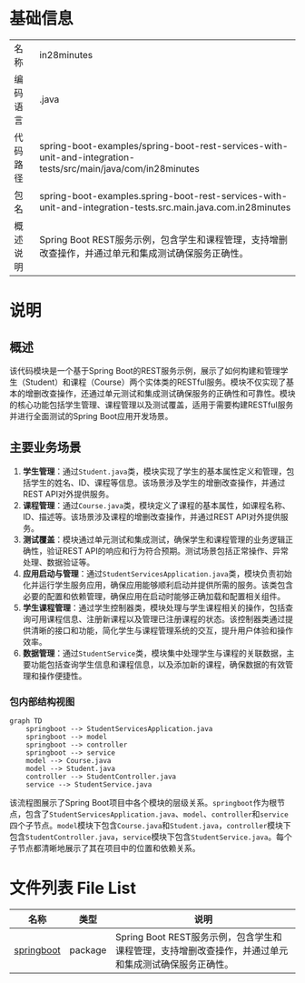 # 基础信息

|      |      |
|------|------|
| 名称 | in28minutes |
| 编码语言 | .java |
| 代码路径 | spring-boot-examples/spring-boot-rest-services-with-unit-and-integration-tests/src/main/java/com/in28minutes |
| 包名 | spring-boot-examples.spring-boot-rest-services-with-unit-and-integration-tests.src.main.java.com.in28minutes |
| 概述说明 | Spring Boot REST服务示例，包含学生和课程管理，支持增删改查操作，并通过单元和集成测试确保服务正确性。 |

# 说明

## 概述
该代码模块是一个基于Spring Boot的REST服务示例，展示了如何构建和管理学生（Student）和课程（Course）两个实体类的RESTful服务。模块不仅实现了基本的增删改查操作，还通过单元测试和集成测试确保服务的正确性和可靠性。模块的核心功能包括学生管理、课程管理以及测试覆盖，适用于需要构建RESTful服务并进行全面测试的Spring Boot应用开发场景。

## 主要业务场景
1. **学生管理**：通过`Student.java`类，模块实现了学生的基本属性定义和管理，包括学生的姓名、ID、课程等信息。该场景涉及学生的增删改查操作，并通过REST API对外提供服务。
2. **课程管理**：通过`Course.java`类，模块定义了课程的基本属性，如课程名称、ID、描述等。该场景涉及课程的增删改查操作，并通过REST API对外提供服务。
3. **测试覆盖**：模块通过单元测试和集成测试，确保学生和课程管理的业务逻辑正确性，验证REST API的响应和行为符合预期。测试场景包括正常操作、异常处理、数据验证等。
4. **应用启动与管理**：通过`StudentServicesApplication.java`类，模块负责初始化并运行学生服务应用，确保应用能够顺利启动并提供所需的服务。该类包含必要的配置和依赖管理，确保应用在启动时能够正确加载和配置相关组件。
5. **学生课程管理**：通过学生控制器类，模块处理与学生课程相关的操作，包括查询可用课程信息、注册新课程以及管理已注册课程的状态。该控制器类通过提供清晰的接口和功能，简化学生与课程管理系统的交互，提升用户体验和操作效率。
6. **数据管理**：通过`StudentService`类，模块集中处理学生与课程的关联数据，主要功能包括查询学生信息和课程信息，以及添加新的课程，确保数据的有效管理和操作便捷性。


### 包内部结构视图

```mermaid
graph TD
    springboot --> StudentServicesApplication.java
    springboot --> model
    springboot --> controller
    springboot --> service
    model --> Course.java
    model --> Student.java
    controller --> StudentController.java
    service --> StudentService.java
```

该流程图展示了Spring Boot项目中各个模块的层级关系。`springboot`作为根节点，包含了`StudentServicesApplication.java`、`model`、`controller`和`service`四个子节点。`model`模块下包含`Course.java`和`Student.java`，`controller`模块下包含`StudentController.java`，`service`模块下包含`StudentService.java`。每个子节点都清晰地展示了其在项目中的位置和依赖关系。

# 文件列表 File List

| 名称   | 类型  | 说明 |
|-------|------|-------------|
| [springboot](springboot/_module.md) | package | Spring Boot REST服务示例，包含学生和课程管理，支持增删改查操作，并通过单元和集成测试确保服务正确性。 |


